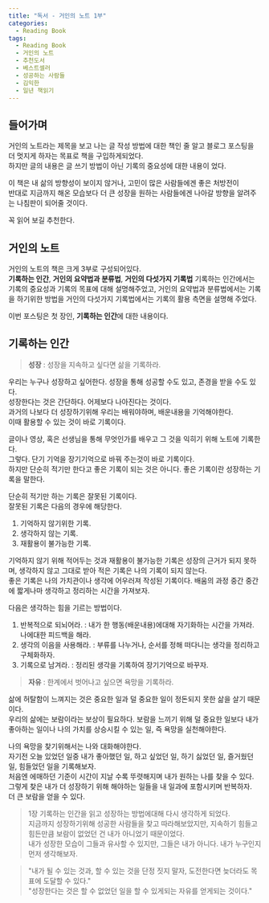 ```yaml
---
title: "독서 - 거인의 노트 1부"
categories:
  - Reading Book
tags:
  - Reading Book
  - 거인의 노트
  - 추천도서
  - 베스트셀러
  - 성공하는 사람들
  - 김익한
  - 일년 책읽기
---
```


## 들어가며
거인의 노트라는 제목을 보고 나는 글 작성 방법에 대한 책인 줄 알고 블로그 포스팅을 더 멋지게 하자는 목표로 책을 구입하게되었다.  
하지만 글의 내용은 글 쓰기 방법이 아닌 기록의 중요성에 대한 내용이 었다.  


이 책은 내 삶의 방향성이 보이지 않거나, 고민이 많은 사람들에겐 좋은 처방전이  
반대로 지금까지 해온 모습보다 더 큰 성장을 원하는 사람들에겐 나아갈 방향을 알려주는 나침판이 되어줄 것이다.  


꼭 읽어 보길 추천한다. 



## 거인의 노트
거인의 노트의 책은 크게 3부로 구성되어있다.  
**기록하는 인간**, **거인의 요약법과 분류법**, **거인의 다섯가지 기록법**
기록하는 인간에서는 기록의 중요성과 기록의 목표에 대해 설명해주었고, 
거인의 요약법과 분류법에서는 기록을 하기위한 방법을 거인의 다섯가지 기록법에서는 기록의 활용 측면을 설명해 주었다. 

이번 포스팅은 첫 장인, **기록하는 인간**에 대한 내용이다. 



## 기록하는 인간

> **성장** : 성장을 지속하고 싶다면 삶을 기록하라.  


우리는 누구나 성장하고 싶어한다. 성장을 통해 성공할 수도 있고, 존경을 받을 수도 있다.  
성장한다는 것은 간단하다. 어제보다 나아진다는 것이다.  
과거의 나보다 더 성장하기위해 우리는 배워야하며, 배운내용을 기억해야한다.  
이때 활용할 수 있는 것이 바로 기록이다.  


글이나 영상, 혹은 선생님을 통해 무엇인가를 배우고 그 것을 익히기 위해 노트에 기록한다.  
그렇다. 단기 기억을 장기기억으로 바꿔 주는것이 바로 기록이다.  
하지만 단순히 적기만 한다고 좋은 기록이 되는 것은 아니다. 좋은 기록이란 성장하는 기록을 말한다. 


단순히 적기만 하는 기록은 잘못된 기록이다.  
잘못된 기록은 다음의 경우에 해당한다. 

1. 기억하지 않기위한 기록.  
2. 생각하지 않는 기록.  
3. 재활용이 불가능한 기록.   


기억하지 않기 위해 적어두는 것과 재활용이 불가능한 기록은 성장의 근거가 되지 못하며, 생각하지 않고 그대로 받아 적은 기록은 나의 기록이 되지 않는다.  
좋은 기록은 나의 가치관이나 생각에 어우러져 작성된 기록이다. 배움의 과정 중간 중간에 짧게나마 생각하고 정리하는 시간을 가져보자.  


다음은 생각하는 힘을 기르는 방법이다. 
1. 반복적으로 되뇌어라. : 내가 한 행동(배운내용)에대해 자기화하는 시간을 가져라. 나에대한 피드백을 해라. 
2. 생각의 이음을 사용해라.  : 부류를 나누거나, 순서를 정해 떠다니는 생각을 정리하고 구체화하자.
3. 기록으로 남겨라. : 정리된 생각을 기록하여 장기기억으로 바꾸자. 


> **자유** : 한계에서 벗어나고 싶으면 욕망을 기록하라.  


삶에 허탈함이 느껴지는 것은 중요한 일과 덜 중요한 일이 정돈되지 못한 삶을 살기 때문이다.  
우리의 삶에는 보람이라는 보상이 필요하다. 보람을 느끼기 위해 덜 중요한 일보다 내가 좋아하는 일이나 나의 가치를 상승시킬 수 있는 일, 즉 욕망을 실천해야한다.  


나의 욕망을 찾기위해서는 나와 대화해야한다.  
자기전 오늘 있었던 일중 내가 좋아했던 일, 하고 싶었던 일, 하기 싫었던 일, 즐거웠던 일, 힘들었던 일을 기록해보자.  
처음엔 에매하던 기준이 시간이 지날 수록 뚜렷해지며 내가 원하는 나를 찾을 수 있다.  
그렇게 찾은 내가 더 성장하기 위해 해야하는 일들을 내 일과에 포함시키며 반복하자.  
더 큰 보람을 얻을 수 있다. 


> 1장 기록하는 인간을 읽고 성장하는 방법에대해 다시 생각하게 되었다.  
> 지금까지 성장하기위해 성공한 사람들을 찾고 따라해보았지만, 지속하기 힘들고 힘든만큼 보람이 없었던 건 내가 아니었기 때문이었다.  
> 내가 성장한 모습이 그들과 유사할 수 있지만, 그들은 내가 아니다. 내가 누구인지 먼저 생각해보자.


> "내가 될 수 있는 것과, 할 수 있는 것을 단정 짓지 말자, 도전한다면 늦더라도 목표에 도달할 수 있다."   
> "성장한다는 것은 할 수 없었던 일을 할 수 있게되는 자유를 얻게되는 것이다."  